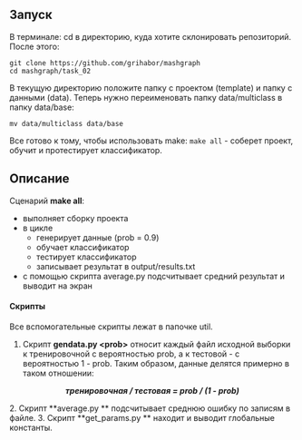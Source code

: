 ## Запуск
В терминале: 
cd в директорию, куда хотите склонировать репозиторий.
После этого:
```
git clone https://github.com/grihabor/mashgraph
cd mashgraph/task_02
```
В текущую директорию положите папку с проектом (template) и папку с данными (data).
Теперь нужно переименовать папку data/multiclass в папку data/base:
```
mv data/multiclass data/base
```
Все готово к тому, чтобы использовать make: 
```make all``` - соберет проект, обучит и протестирует классификатор.

## Описание
Cценарий **make all**:
  * выполняет сборку проекта
  * в цикле 
    - генерирует данные (prob = 0.9)
    - обучает классификатор
    - тестирует классификатор
    - записывает результат в output/results.txt
  * с помощью скрипта average.py подсчитывает средний результат и выводит на экран

#### Скрипты
Все вспомогательные скрипты лежат в папочке util.  
1. Скрипт **gendata.py \<prob\>** относит каждый файл исходной выборки к тренировочной с вероятностью prob, а к тестовой - с вероятностью 1 - prob. Таким образом, данные делятся примерно в таком отношении:  
 <p align="center">
   <b><i>тренировочная / тестовая = prob / (1 - prob)</i></b>
 </p>
2. Скрипт **average.py <filename>** подсчитывает среднюю ошибку по записям в файле.
3. Скрипт **get_params.py <filename>** находит и выводит глобальные константы.
  
